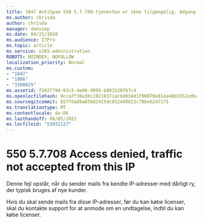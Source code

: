 ```yaml
---
title: 1047 AntiSpam 550 5.7.708-tjenesten er ikke tilgængelig. Adgang nægtet, trafik ikke accepteret fra denne IP
ms.author: chrisda
author: chrisda
manager: dansimp
ms.date: 04/21/2020
ms.audience: ITPro
ms.topic: article
ms.service: o365-administration
ROBOTS: NOINDEX, NOFOLLOW
localization_priority: Normal
ms.custom:
- "1047"
- "1986"
- "3100025"
ms.assetid: f502f794-03c5-4e08-9095-b801528f67c4
ms.openlocfilehash: 9cca7f38a38c28216371ac6d034d1f00870e814a48b5552edbc58f4faf871ac6
ms.sourcegitcommit: b5f7da89a650d2915dc652449623c78be6247175
ms.translationtype: MT
ms.contentlocale: da-DK
ms.lasthandoff: 08/05/2021
ms.locfileid: "53932127"
---
```

# <a name="550-57708-access-denied-traffic-not-accepted-from-this-ip"></a>550 5.7.708 Access denied, traffic not accepted from this IP

Denne fejl opstår, når du sender mails fra kendte IP-adresser med dårligt ry, der typisk bruges af nye kunder.

Hvis du skal sende mails fra disse IP-adresser, før du kan købe licenser, skal du kontakte support for at anmode om en undtagelse, indtil du kan købe licenser.
